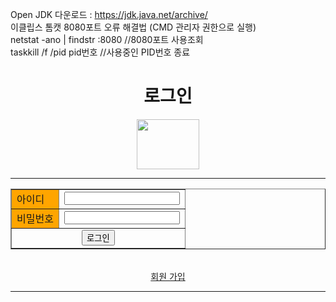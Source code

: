 Open JDK 다운로드 : https://jdk.java.net/archive/
<br>
이클립스 톰캣 8080포트 오류 해결법 (CMD 관리자 권한으로 실행)<br>
netstat -ano | findstr :8080  //8080포트 사용조회<br>
taskkill /f /pid pid번호      //사용중인 PID번호 종료<br>

<!DOCTYPE html PUBLIC "-//W3C//DTD HTML 4.01 Transitional//EN" "http://www.w3.org/TR/html4/loose.dtd">
<html>
<head>
<meta http-equiv="Content-Type" content="text/html; charset=UTF-8">
<title>로그인</title>
</head>
<body>
<center>
<h1>로그인</h1>
<img src="image/korean.png" width=100" height=80">
<hr>
<form action="#" method="post">
	<table border="1" cellpadding="0" cellspacing="0">
		<tr>
			<td bgcolor="orange">아이디</td>
			<td><input type="text" name="id"/></td>
		</tr>
		<tr>
			<td bgcolor="orange">비밀번호</td>
			<td><input type="password" name="password"/></td>
		</tr>
		<tr>
			<td colspan="2" align="center">
				<input type="submit" value="로그인"/>
			</td>
		</tr>	
	</table>
</form>
<br>
<a href="insertUser.html">회원 가입</a>
<hr>
</center>
</body>
</html>
